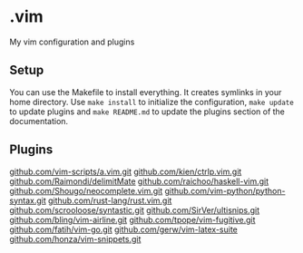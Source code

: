 # .vim
My vim configuration and plugins

## Setup

You can use the Makefile to install everything. It creates symlinks in your home directory.
Use `make install` to initialize the configuration, `make update` to update plugins and `make README.md`
to update the plugins section of the documentation.

## Plugins

[github.com/vim-scripts/a.vim.git](https://github.com/vim-scripts/a.vim.git)
[github.com/kien/ctrlp.vim.git](https://github.com/kien/ctrlp.vim.git)
[github.com/Raimondi/delimitMate](https://github.com/Raimondi/delimitMate)
[github.com/raichoo/haskell-vim.git](https://github.com/raichoo/haskell-vim.git)
[github.com/Shougo/neocomplete.vim.git](https://github.com/Shougo/neocomplete.vim.git)
[github.com/vim-python/python-syntax.git](https://github.com/vim-python/python-syntax.git)
[github.com/rust-lang/rust.vim.git](https://github.com/rust-lang/rust.vim.git)
[github.com/scrooloose/syntastic.git](https://github.com/scrooloose/syntastic.git)
[github.com/SirVer/ultisnips.git](https://github.com/SirVer/ultisnips.git)
[github.com/bling/vim-airline.git](https://github.com/bling/vim-airline.git)
[github.com/tpope/vim-fugitive.git](https://github.com/tpope/vim-fugitive.git)
[github.com/fatih/vim-go.git](https://github.com/fatih/vim-go.git)
[github.com/gerw/vim-latex-suite](https://github.com/gerw/vim-latex-suite)
[github.com/honza/vim-snippets.git](https://github.com/honza/vim-snippets.git)
